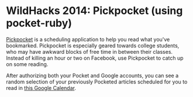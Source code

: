 WildHacks 2014: Pickpocket (using pocket-ruby)
===========
[Pickpocket](https://pickpocket.herokuapp.com) is a scheduling application to help you read what you've bookmarked. Pickpocket is especially geared towards college students, who may have awkward blocks of free time in between their classes. Instead of killing an hour or two on Facebook, use Pickpocket to catch up on some reading.

After authorizing both your Pocket and Google accounts, you can see a random selection of your previously Pocketed articles scheduled for you to read in [this Google Calendar](https://www.google.com/calendar/render#g%7Cweek-2+22903+22909+22903).